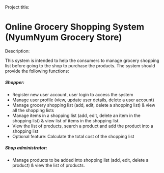 Project title:
<h1>Online Grocery Shopping System <br> (NyumNyum Grocery Store)</h1>

Description:
<p>This system is intended to help the consumers to manage grocery shopping list
before going to the shop to purchase the products.
The system should provide the following functions:</p>

<h5>Shopper:</h5>
<ul>
<li>Register new user account, user login to access the system</li>
<li> Manage user profile (view, update user details, delete a user account)</li>
<li>Manage grocery shopping list (add, edit, delete a shopping list) & view all
the shopping lists</li>
<li>Manage items in a shopping list (add, edit, delete an item in the shopping
list) & view list of items in the shopping list.</li>
<li>View the list of products, search a product and add the product into a
shopping list</li>
<li>Optional feature: Calculate the total cost of the shopping list</li>
</ul>

<h5>Shop administrator:</h5>
<ul>
<li>Manage products to be added into shopping list (add, edit, delete a
product) & view the list of products.</li>
</ul>
